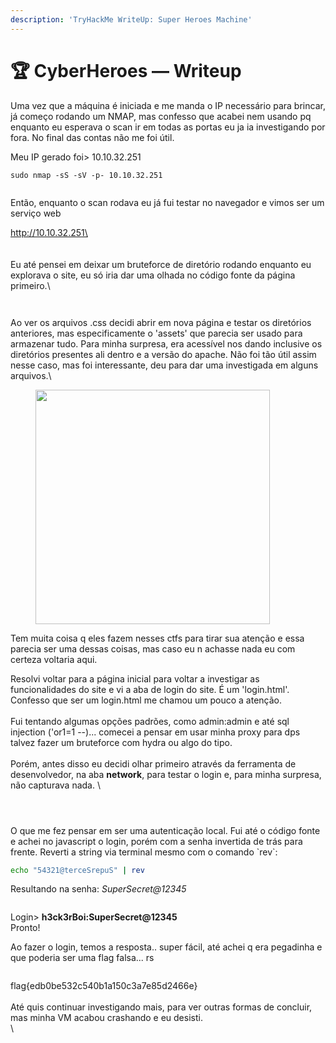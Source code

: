 ```yaml
---
description: 'TryHackMe WriteUp: Super Heroes Machine'
---
```


# 🏆 CyberHeroes — Writeup

Uma vez que a máquina é iniciada e me manda o IP necessário para brincar, já começo rodando um NMAP, mas confesso que acabei nem usando pq enquanto eu esperava o scan ir em todas as portas eu ja ia investigando por fora. No final das contas não me foi útil.

Meu IP gerado foi> 10.10.32.251

```shell-session
sudo nmap -sS -sV -p- 10.10.32.251
```

<figure><img src="../../../.gitbook/assets/image (20).png" alt=""><figcaption></figcaption></figure>

Então, enquanto o scan rodava eu já fui testar no navegador e vimos ser um serviço web

http://10.10.32.251\
\
\
\
Eu até pensei em deixar um bruteforce de diretório rodando enquanto eu explorava o site, eu só iria dar uma olhada no código fonte da página primeiro.\


<figure><img src="../../../.gitbook/assets/image (21).png" alt=""><figcaption></figcaption></figure>

<figure><img src="../../../.gitbook/assets/image (22).png" alt=""><figcaption></figcaption></figure>

Ao ver os arquivos .css decidi abrir em nova página e testar os diretórios anteriores, mas especificamente o 'assets' que parecia ser usado para armazenar tudo.  Para minha surpresa, era acessível nos dando inclusive os diretórios presentes ali dentro e a versão do apache. Não foi tão útil assim nesse caso, mas foi interessante, deu para dar uma investigada em alguns arquivos.\


<figure><img src="../../../.gitbook/assets/image (23).png" alt="" width="375"><figcaption></figcaption></figure>

Tem muita coisa q eles fazem nesses ctfs para tirar sua atenção e essa parecia ser uma dessas coisas, mas caso eu n achasse nada eu com certeza voltaria aqui.&#x20;

Resolvi voltar para a página inicial para voltar a investigar as funcionalidades do site e vi a aba de login do site. É um 'login.html'. Confesso que ser um login.html me chamou um pouco a atenção. \
\
Fui tentando algumas opções padrões, como admin:admin e até sql injection ('or1=1 --)... comecei a pensar em usar minha proxy para dps talvez fazer um bruteforce com hydra ou algo do tipo.\
\
Porém, antes disso eu decidi olhar primeiro através da ferramenta de desenvolvedor, na aba **network**, para testar o login e, para minha surpresa, não capturava nada. \


<figure><img src="../../../.gitbook/assets/image (24).png" alt=""><figcaption></figcaption></figure>

<figure><img src="../../../.gitbook/assets/image (27).png" alt=""><figcaption></figcaption></figure>

<figure><img src="../../../.gitbook/assets/image (25).png" alt=""><figcaption></figcaption></figure>

O que me fez pensar em ser uma autenticação local. Fui até o código fonte e achei no javascript o login, porém com a senha invertida de trás para frente. Reverti a string via terminal mesmo com o comando \`rev\`:

```bash
echo "54321@terceSrepuS" | rev
```

Resultando na senha: _SuperSecret@12345_

<figure><img src="../../../.gitbook/assets/image (28).png" alt=""><figcaption></figcaption></figure>

Login> **h3ck3rBoi:SuperSecret@12345**\
Pronto!

Ao fazer o login, temos a resposta.. super fácil, até achei q era pegadinha e que poderia ser uma flag falsa... rs

<figure><img src="../../../.gitbook/assets/image (29).png" alt=""><figcaption></figcaption></figure>

flag{edb0be532c540b1a150c3a7e85d2466e}\
\
Até quis continuar investigando mais, para ver outras formas de concluir, mas minha VM acabou crashando e eu desisti.\
\
